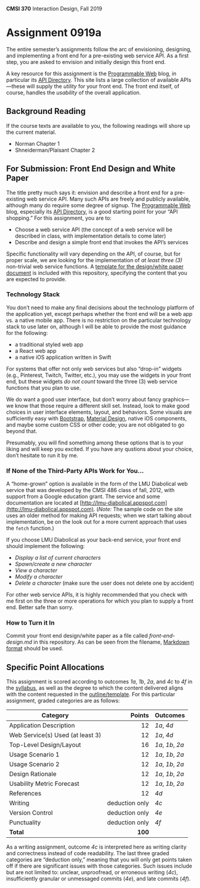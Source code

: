 **CMSI 370** Interaction Design, Fall 2019

# Assignment 0919a

The entire semester’s assignments follow the arc of envisioning, designing, and implementing a front end for a pre-existing web service API. As a first step, you are asked to envision and initially design this front end.

A key resource for this assignment is the [Programmable Web](https://www.programmableweb.com) blog, in particular its [API Directory](https://www.programmableweb.com/category/all/apis). This site lists a large collection of available APIs—these will supply the _utility_ for your front end. The front end itself, of course, handles the _usability_ of the overall application.

## Background Reading
If the course texts are available to you, the following readings will shore up the current material.
- Norman Chapter 1
- Shneiderman/Plaisant Chapter 2

## For Submission: Front End Design and White Paper
The title pretty much says it: envision and describe a front end for a pre-existing web service API. Many such APIs are freely and publicly available, although many do require some degree of signup. The [Programmable Web](http://www.programmableweb.com) blog, especially its [API Directory](http://www.programmableweb.com/category/all/apis), is a good starting point for your “API shopping.” For this assignment, you are to:

- Choose a web service API (the concept of a web service will be described in class, with implementation details to come later)
- Describe and design a simple front end that invokes the API’s services

Specific functionality will vary depending on the API, of course, but for proper scale, we are looking for the implementation of _at least three (3)_ non-trivial web service functions. A [template for the design/white paper document](./front-end-design-template.md) is included with this repository, specifying the content that you are expected to provide.

### Technology Stack
You don’t need to make any final decisions about the technology platform of the application yet, except perhaps whether the front end will be a web app vs. a native mobile app. There is no restriction on the particular technology stack to use later on, although I will be able to provide the most guidance for the following:

- a traditional styled web app
- a React web app
- a native iOS application written in Swift

For systems that offer not only web services but also “drop-in” widgets (e.g., Pinterest, Twitch, Twitter, etc.), you may use the widgets in your front end, but these widgets _do not count_ toward the three (3) web service functions that you plan to use.

We do want a good user interface, but don’t worry about fancy graphics—we know that those require a different skill set. Instead, look to make good choices in user interface elements, layout, and behaviors. Some visuals are sufficiently easy with [Bootstrap](http://getbootstrap.com), [Material Design](https://material.io), native iOS components, and maybe some custom CSS or other code; you are not obligated to go beyond that.

Presumably, you will find something among these options that is to your liking and will keep you excited. If you have any qustions about your choice, don’t hesitate to run it by me.

### If None of the Third-Party APIs Work for You…
A “home-grown” option is available in the form of the LMU Diabolical web service that was developed by the CMSI 486 class of fall, 2012, with support from a Google education grant. The service and some documentation are located at [http://lmu-diabolical.appspot.com](http://lmu-diabolical.appspot.com). (_Note:_ The sample code on the site uses an older method for making API requests; when we start talking about implementation, be on the look out for a more current approach that uses the `fetch` function.)

If you choose LMU Diabolical as your back-end service, your front end should implement the following:

- _Display a list of current characters_
- _Spawn/create a new character_
- _View a character_
- _Modify a character_
- _Delete a character_ (make sure the user does not delete one by accident)

For other web service APIs, it is highly recommended that you check with me first on the three or more operations for which you plan to supply a front end. Better safe than sorry.

### How to Turn it In
Commit your front end design/white paper as a file called _front-end-design.md_ in this repository. As can be seen from the filename, [Markdown format](https://guides.github.com/features/mastering-markdown/) should be used.

## Specific Point Allocations
This assignment is scored according to outcomes _1a_, _1b_, _2a_, and _4c_ to _4f_ in the [syllabus](http://dondi.lmu.build/fall2019/cmsi370/cmsi370-fall2019-syllabus.pdf), as well as the degree to which the content delivered aligns with the content requested in the [outline/template](./front-end-design-template.md). For this particular assignment, graded categories are as follows:

| Category | Points | Outcomes |
| -------- | -----: | -------- |
| Application Description | 12 | _1a_, _4d_ |
| Web Service(s) Used (at least 3) | 12 | _1a_, _4d_ |
| Top-Level Design/Layout | 16 | _1a_, _1b_, _2a_ |
| Usage Scenario 1 | 12 | _1a_, _1b_, _2a_ |
| Usage Scenario 2 | 12 | _1a_, _1b_, _2a_ |
| Design Rationale | 12 | _1a_, _1b_, _2a_ |
| Usability Metric Forecast | 12 | _1a_, _1b_, _2a_ |
| References | 12 | _4d_ |
| Writing | deduction only | _4c_ |
| Version Control | deduction only | _4e_ |
| Punctuality | deduction only | _4f_ |
| **Total** | **100** |

As a writing assignment, outcome _4c_ is interpreted here as writing clarity and correctness instead of code readability. The last three graded categories are “deduction only,” meaning that you will only get points taken off if there are significant issues with those categories. Such issues include but are not limited to: unclear, unproofread, or erroneous writing (_4c_), insufficiently granular or unmessaged commits (_4e_), and late commits (_4f_).
